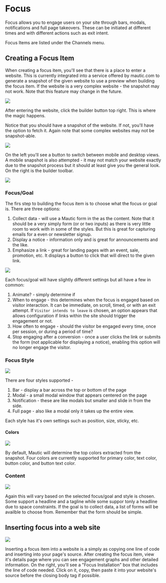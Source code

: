 # Focus

Focus allows you to engage users on your site through bars, modals, notifications and full page takeovers. These can be initiated at different times and with different actions such as exit intent.

Focus Items are listed under the Channels menu.

## Creating a Focus Item

When creating a focus item, you'll see that there is a place to enter a website. This is currently integrated into a service offered by mautic.com to generate a snapshot of the given website to use a preview when building the focus item. If the website is a very complex website - the snapshot may not work. Note that this feature may change in the future. 
 
![](/focus/media/step_1.png)

After entering the website, click the builder button top right. This is where the magic happens.

Notice that you should have a snapshot of the website. If not, you'll have the option to fetch it. Again note that some complex websites may not be snapshot-able.

![](/focus/media/step_2.png)
 
On the left you'll see a button to switch between mobile and desktop views. A mobile snapshot is also attempted - it may not match your website exactly due to the snapshot process but it should at least give you the general look. On the right is the builder toolbar.   

![](/focus/media/step_3.png)

### Focus/Goal

The firs step to building the focus item is to choose what the focus or goal is. There are three options:

1. Collect data - will use a Mautic form in the as the content. Note that it should be a very simply form (or or two inputs) as there is very little room to work with in some of the styles. But this is great for capturing emails for a even or newsletter signup.
2. Display a notice - information only and is great for announcements and the like.
3. Emphasize a link - great for landing pages with an event, sale, promotion, etc. It displays a button to click that will direct to the given link.

![](/focus/media/step_4.png)

Each focus/goal will have slightly different settings but all have a few in common:
  
1. Animate? - simply determine if  
1. When to engage - this determines when the focus is engaged based on visitor interaction. It can be immediate, on scroll, timed, or with an exit attempt. If `Visitor intends to leave` is chosen, an option appears that allows configuration if links within the site should trigger the engagement or not.
2. How often to engage - should the visitor be engaged every time, once per session, or during a period of time? 
3. Stop engaging after a conversion - once a user clicks the link or submits the form (not applicable for displaying a notice), enabling this option will no longer engage the visitor.

### Focus Style

![](/focus/media/step_5.png)

There are four styles supported - 

1. Bar - display a bar across the top or bottom of the page
2. Modal - a small modal window that appears centered on the page
3. Notification - these are like modals but smaller and slide in from the side.
4. Full page - also like a modal only it takes up the entire view.

Each style has it's own settings such as position, size, sticky, etc.

#### Colors

![](/focus/media/step_6.png)

By default, Mautic will determine the top colors extracted from the snapshot. Four colors are currently supported for primary color, text color, button color, and button text color.
 
### Content

![](/focus/media/step_7.png)

Again this will vary based on the selected focus/goal and style is chosen. Some support a headline and a tagline while some suppor tonly a headline due to space constraints. If the goal is to collect data, a list of forms will be availble to choose from. Remember that the form should be simple. 

## Inserting focus into a web site

![](/focus/media/step_8.png)

Inserting a focus item into a website is a simply as copying one line of code and inserting into your page's source. After creating the focus item, view it's details page where you can see engagement graphs and other detailed information. On the right, you'll see a  "Focus Installation" box that includes the line of code needed. Click on it, copy, then paste it into your website's source before the closing body tag if possible.
